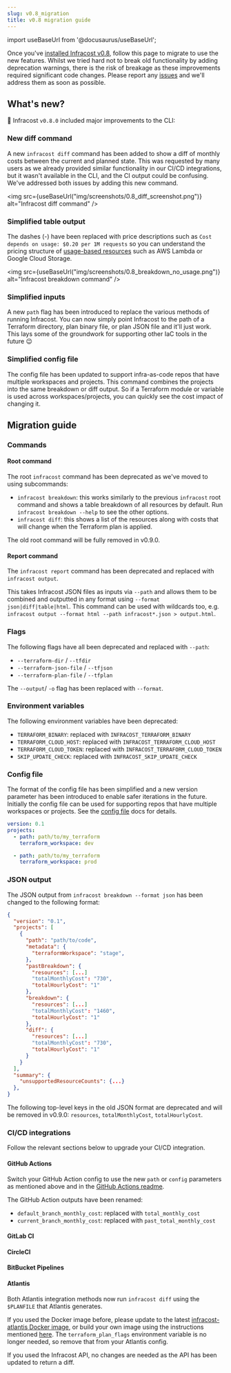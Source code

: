 ```yaml
---
slug: v0.8_migration
title: v0.8 migration guide
---
```


import useBaseUrl from '@docusaurus/useBaseUrl';

Once you've [installed Infracost v0.8](/docs/#1-install-infracost), follow this page to migrate to use the new features. Whilst we tried hard not to break old functionality by adding deprecation warnings, there is the risk of breakage as these improvements required significant code changes. Please report any [issues](https://github.com/infracost/infracost/issues/new) and we'll address them as soon as possible.

## What's new?

🚀 Infracost `v0.8.0` included major improvements to the CLI:

### New diff command

A new `infracost diff` command has been added to show a diff of monthly costs between the current and planned state. This was requested by many users as we already provided similar functionality in our CI/CD integrations, but it wasn't available in the CLI, and the CI output could be confusing. We've addressed both issues by adding this new command.

<img src={useBaseUrl("img/screenshots/0.8_diff_screenshot.png")} alt="Infracost diff command" />

### Simplified table output

The dashes (-) have been replaced with price descriptions such as `Cost depends on usage: $0.20 per 1M requests` so you can understand the pricing structure of [usage-based resources](/docs/usage_based_resources) such as AWS Lambda or Google Cloud Storage.

<img src={useBaseUrl("img/screenshots/0.8_breakdown_no_usage.png")} alt="Infracost breakdown command" />

### Simplified inputs

A new `path` flag has been introduced to replace the various methods of running Infracost. You can now simply point Infracost to the path of a Terraform directory, plan binary file, or plan JSON file and it'll just work. This lays some of the groundwork for supporting other IaC tools in the future 😉

### Simplified config file

The config file has been updated to support infra-as-code repos that have multiple workspaces and projects. This command combines the projects into the same breakdown or diff output. So if a Terraform module or variable is used across workspaces/projects, you can quickly see the cost impact of changing it.

## Migration guide

### Commands

#### Root command

The root `infracost` command has been deprecated as we've moved to using subcommands:
- `infracost breakdown`: this works similarly to the previous `infracost` root command and shows a table breakdown of all resources by default. Run `infracost breakdown --help` to see the other options.
- `infracost diff`: this shows a list of the resources along with costs that will change when the Terraform plan is applied.

The old root command will be fully removed in v0.9.0.

#### Report command

The `infracost report` command has been deprecated and replaced with `infracost output`.

This takes Infracost JSON files as inputs via `--path` and allows them to be combined and outputted in any format using `--format json|diff|table|html`. This command can be used with wildcards too, e.g. `infracost output --format html --path infracost*.json > output.html`.

### Flags

The following flags have all been deprecated and replaced with `--path`:

- `--terraform-dir` / `--tfdir`
- `--terraform-json-file` / `--tfjson`
- `--terraform-plan-file` / `--tfplan`

The `--output`/ `-o` flag has been replaced with `--format`.

### Environment variables

The following environment variables have been deprecated:

- `TERRAFORM_BINARY`: replaced with `INFRACOST_TERRAFORM_BINARY`
- `TERRAFORM_CLOUD_HOST`: replaced with `INFRACOST_TERRAFORM_CLOUD_HOST`
- `TERRAFORM_CLOUD_TOKEN`: replaced with `INFRACOST_TERRAFORM_CLOUD_TOKEN`
- `SKIP_UPDATE_CHECK`: replaced with `INFRACOST_SKIP_UPDATE_CHECK`

### Config file

The format of the config file has been simplified and a new version parameter has been introduced to enable safer iterations in the future. Initially the config file can be used for supporting repos that have multiple workspaces or projects. See the [config file](/docs/multi_project/config_file) docs for details.

```yaml
version: 0.1
projects:
  - path: path/to/my_terraform
    terraform_workspace: dev

  - path: path/to/my_terraform
    terraform_workspace: prod
```

### JSON output

The JSON output from `infracost breakdown --format json` has been changed to the following format:

```json
{
  "version": "0.1",
  "projects": [
    {
      "path": "path/to/code",
      "metadata": {
        "terraformWorkspace": "stage",
      },
      "pastBreakdown": {
        "resources": [...]
        "totalMonthlyCost": "730",
        "totalHourlyCost": "1"
      },
      "breakdown": {
        "resources": [...]
        "totalMonthlyCost": "1460",
        "totalHourlyCost": "1"
      },
      "diff": {
        "resources": [...]
        "totalMonthlyCost": "730",
        "totalHourlyCost": "1"
      }
    }
  ],
  "summary": {
    "unsupportedResourceCounts": {...}
  },
}
```

The following top-level keys in the old JSON format are deprecated and will be removed in v0.9.0: `resources`, `totalMonthlyCost`, `totalHourlyCost`.

### CI/CD integrations

Follow the relevant sections below to upgrade your CI/CD integration.

#### GitHub Actions

Switch your GitHub Action config to use the new `path` or `config` parameters as mentioned above and in the [GitHub Actions readme](https://github.com/infracost/infracost-gh-action).

The GitHub Action outputs have been renamed:
- `default_branch_monthly_cost`: replaced with `total_monthly_cost`
- `current_branch_monthly_cost`: replaced with `past_total_monthly_cost`

#### GitLab CI

#### CircleCI

#### BitBucket Pipelines

#### Atlantis

Both Atlantis integration methods now run `infracost diff` using the `$PLANFILE` that Atlantis generates.

If you used the Docker image before, please update to the latest [infracost-atlantis Docker image](https://hub.docker.com/repository/docker/infracost/infracost-atlantis/), or build your own image using the instructions mentioned [here](https://github.com/infracost/infracost-atlantis#1-docker-image). The `terraform_plan_flags` environment variable is no longer needed, so remove that from your Atlantis config.

If you used the Infracost API, no changes are needed as the API has been updated to return a diff.
